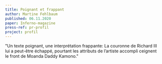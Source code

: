 ```yaml
---
title: Poignant et frappant
author: Martine Fehlbaum
published: 06.11.2020
paper: Inferno-magazine
press-ref: pr-profil
project: profil
---
```


"Un texte poignant, une interprétation frappante: La couronne de Richard III lui a peut-être échappé, pourtant les attributs de l’artiste accompli ceignent le front de Moanda Daddy Kamono."
